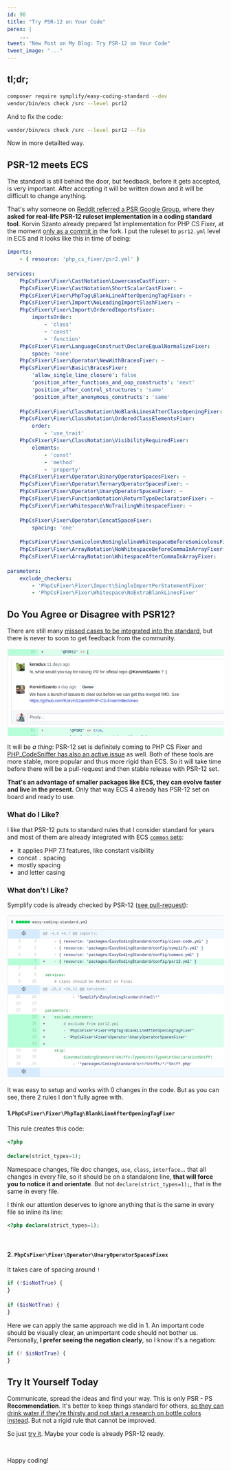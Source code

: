 ```yaml
---
id: 90
title: "Try PSR-12 on Your Code"
perex: |
    ...
tweet: "New Post on My Blog: Try PSR-12 on Your Code"
tweet_image: "..."
---
```


## tl;dr;

```bash
composer require symplify/easy-coding-standard --dev
vendor/bin/ecs check /src --level psr12
```

And to fix the code:

```bash
vendor/bin/ecs check /src --level psr12 --fix
```

Now in more detailted way.

## PSR-12 meets ECS

The standard is still behind the door, but feedback, before it gets accepted, is very important. After accepting it will be written down and it will be difficult to change anything.

That's why someone on [Reddit referred a PSR Google Group](https://www.reddit.com/r/PHP/comments/84vafc/phpfig_psr_status_update/), where they **asked for real-life PSR-12 ruleset implementation in a coding standard tool**. Korvin Szanto already prepared 1st implementation for PHP CS Fixer, at the moment [only as a commit in](https://github.com/KorvinSzanto/PHP-CS-Fixer/commit/c0b642c186d8f666a64937c2d37442dc77f6f393) the fork. I put the ruleset to `psr12.yml` level in ECS and it looks like this in time of being:

```yaml
imports:
    - { resource: 'php_cs_fixer/psr2.yml' }

services:
    PhpCsFixer\Fixer\CastNotation\LowercaseCastFixer: ~
    PhpCsFixer\Fixer\CastNotation\ShortScalarCastFixer: ~
    PhpCsFixer\Fixer\PhpTag\BlankLineAfterOpeningTagFixer: ~
    PhpCsFixer\Fixer\Import\NoLeadingImportSlashFixer: ~
    PhpCsFixer\Fixer\Import\OrderedImportsFixer:
        importsOrder:
            - 'class'
            - 'const'
            - 'function'
    PhpCsFixer\Fixer\LanguageConstruct\DeclareEqualNormalizeFixer:
        space: 'none'
    PhpCsFixer\Fixer\Operator\NewWithBracesFixer: ~
    PhpCsFixer\Fixer\Basic\BracesFixer:
        'allow_single_line_closure': false
        'position_after_functions_and_oop_constructs': 'next'
        'position_after_control_structures': 'same'
        'position_after_anonymous_constructs': 'same'

    PhpCsFixer\Fixer\ClassNotation\NoBlankLinesAfterClassOpeningFixer: ~
    PhpCsFixer\Fixer\ClassNotation\OrderedClassElementsFixer:
        order:
            - 'use_trait'
    PhpCsFixer\Fixer\ClassNotation\VisibilityRequiredFixer:
        elements:
            - 'const'
            - 'method'
            - 'property'
    PhpCsFixer\Fixer\Operator\BinaryOperatorSpacesFixer: ~
    PhpCsFixer\Fixer\Operator\TernaryOperatorSpacesFixer: ~
    PhpCsFixer\Fixer\Operator\UnaryOperatorSpacesFixer: ~
    PhpCsFixer\Fixer\FunctionNotation\ReturnTypeDeclarationFixer: ~
    PhpCsFixer\Fixer\Whitespace\NoTrailingWhitespaceFixer: ~

    PhpCsFixer\Fixer\Operator\ConcatSpaceFixer:
        spacing: 'one'

    PhpCsFixer\Fixer\Semicolon\NoSinglelineWhitespaceBeforeSemicolonsFixer: ~
    PhpCsFixer\Fixer\ArrayNotation\NoWhitespaceBeforeCommaInArrayFixer:
    PhpCsFixer\Fixer\ArrayNotation\WhitespaceAfterCommaInArrayFixer:

parameters:
    exclude_checkers:
        - 'PhpCsFixer\Fixer\Import\SingleImportPerStatementFixer'
        - 'PhpCsFixer\Fixer\Whitespace\NoExtraBlankLinesFixer'
```



## Do You Agree or Disagree with PSR12?

There are still many [missed cases to be integrated into the standard](https://github.com/KorvinSzanto/PHP-CS-Fixer/milestones), but there is never to soon to get feedback from the community.

<div class="text-center">
    <img src="/assets/images/posts/2018/psr-12/php-cs-fixer-thing.png" alt="PR in PHP CS Fixer?" class="img-thumbnail">
</div>

It will be *a thing*: PSR-12 set is definitely coming to PHP CS Fixer and [PHP_CodeSniffer has also an active issue](https://github.com/squizlabs/PHP_CodeSniffer/issues/750) as well. Both of these tools are more stable, more popular and thus more rigid than ECS. So it will take time before there will be a pull-request and then stable release with PSR-12 set.

**That's an advantage of smaller packages like ECS, they can evolve faster and live in the present.** Only that way ECS 4 already has PSR-12 set on board and ready to use.

### What do I Like?

I like that PSR-12 puts to standard rules that I consider standard for years and most of them are already integrated with ECS [`common` sets](https://github.com/Symplify/Symplify/tree/master/packages/EasyCodingStandard/config/common):

- it applies PHP 7.1 features, like constant visibility
- concat ` . ` spacing
- mostly spacing
- and letter casing

### What don't I Like?

Symplify code is already checked by PSR-12 ([see pull-request](https://github.com/Symplify/Symplify/pull/773)):

<div class="text-center">
    <img src="/assets/images/posts/2018/psr-12/symplify-implementation.png" alt="Integration to project with ECS" class="img-thumbnail">
</div>

It was easy to setup and works with 0 changes in the code. But as you can see, there 2 rules I don't fully agree with.

#### 1.`PhpCsFixer\Fixer\PhpTag\BlankLineAfterOpeningTagFixer`

This rule creates this code:

```php
<?php

declare(strict_types=1);
```

Namespace changes, file doc changes, `use`, `class`, `interface`... that all changes in every file, so it should be on a standalone line, **that will force you to notice it and orientate**. But not `declare(strict_types=1);`, that is the same in every file.

I think our attention deserves to ignore anything that is the same in every file so inline its line:

```php
<?php declare(strict_types=1);
```

<br>

#### 2. `PhpCsFixer\Fixer\Operator\UnaryOperatorSpacesFixex`

It takes care of spacing around `!`

```php
if (!$isNotTrue) {
}

if ($isNotTrue) {
}
```

Here we can apply the same approach we did in 1. An important code should be visually clear, an unimportant code should not bother us. Personally, **I prefer seeing the negation clearly**, so I know it's a negation:

```php
if (! $isNotTrue) {
}
```

## Try It Yourself Today

Communicate, spread the ideas and find your way. This is only PSR - PS **Recommendation**. It's better to keep things standard for others, [so they can drink water if they're thirsty and not start a research on bottle colors instead](/blog/2018/03/12/neon-vs-yaml-and-how-to-migrate-between-them/#why-are-standards-so-important). But not a rigid rule that cannot be improved.

So just [try it](#tl-dr). Maybe your code is already PSR-12 ready.

<br>

Happy coding!
